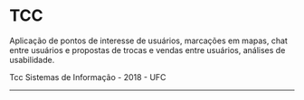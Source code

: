 # TCC

Aplicação de pontos de interesse de usuários, marcações em mapas, chat entre usuários e propostas de trocas e vendas entre usuários, análises de usabilidade.

Tcc Sistemas de Informação - 2018 - UFC

____
